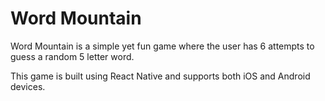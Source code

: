 # Word Mountain

Word Mountain is a simple yet fun game where the user has 6 attempts to guess a random 5 letter word.

This game is built using React Native and supports both iOS and Android devices.
